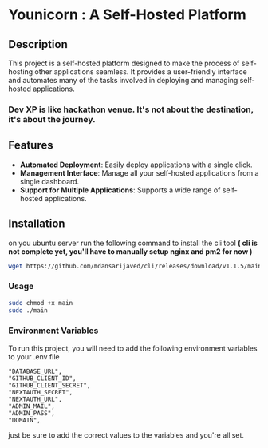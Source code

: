 # Younicorn : A Self-Hosted Platform

## Description

This project is a self-hosted platform designed to make the process of self-hosting other applications seamless. It provides a user-friendly interface and automates many of the tasks involved in deploying and managing self-hosted applications.

### Dev XP is like hackathon venue. It's not about the destination, it's about the journey.

## Features

- **Automated Deployment**: Easily deploy applications with a single click.
- **Management Interface**: Manage all your self-hosted applications from a single dashboard.
- **Support for Multiple Applications**: Supports a wide range of self-hosted applications.

## Installation

on you ubuntu server run the following command to install the cli tool
**( cli is not complete yet, you'll have to manually setup nginx and pm2 for now )**

```bash
wget https://github.com/mdansarijaved/cli/releases/download/v1.1.5/main
```

### Usage

```bash
sudo chmod +x main
sudo ./main
```

### Environment Variables

To run this project, you will need to add the following environment variables to your .env file

```.env
"DATABASE_URL",
"GITHUB_CLIENT_ID",
"GITHUB_CLIENT_SECRET",
"NEXTAUTH_SECRET",
"NEXTAUTH_URL",
"ADMIN_MAIL",
"ADMIN_PASS",
"DOMAIN",
```

just be sure to add the correct values to the variables and you're all set.
